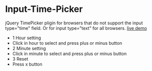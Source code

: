 # Input-Time-Picker
jQuery TimePicker pligin for browsers that do not support the input type="time" field. Or for input type="text" for all browsers.
[live demo](http://timepicker.baners.webd.pl)
-  1 Hour setting
  - Click in hour to select and press plus or minus button
-  2 Minute setting
  - Click in minute to select and press plus or minus button
-  3 Reset
  - Press x button
